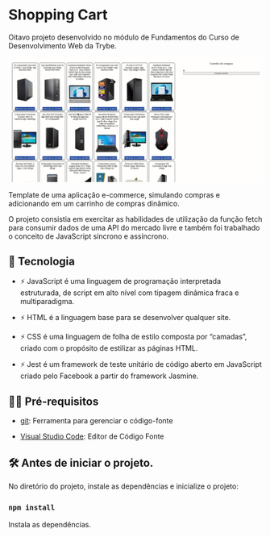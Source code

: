 # Shopping Cart

Oitavo projeto desenvolvido no módulo de Fundamentos do Curso de Desenvolvimento Web da Trybe.

![preview](.github/preview.gif)

Template de uma aplicação e-commerce, simulando compras e adicionando em um carrinho de compras dinâmico.

O projeto consistia em exercitar as habilidades de utilização da função fetch para consumir dados de uma API do mercado livre e também foi trabalhado o conceito de JavaScript síncrono e assíncrono.

## 🚀 Tecnologia

- ⚡ JavaScript é uma linguagem de programação interpretada estruturada, de script em alto nível com tipagem dinâmica fraca e multiparadigma.

- ⚡ HTML é a linguagem base para se desenvolver qualquer site. 

- ⚡ CSS é uma linguagem de folha de estilo composta por “camadas”, criado com o propósito de estilizar as páginas HTML.

- ⚡ Jest é um framework de teste unitário de código aberto em JavaScript criado pelo Facebook a partir do framework Jasmine.

## ✋🏻 Pré-requisitos

- [git](https://git-scm.com/downloads): Ferramenta para gerenciar o código-fonte

- [Visual Studio Code](https://code.visualstudio.com/): Editor de Código Fonte

## :hammer_and_wrench: Antes de iniciar o projeto.

No diretório do projeto, instale as dependências e inicialize o projeto:

### `npm install`

Instala as dependências.
